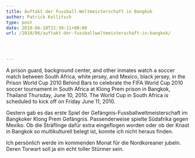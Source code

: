```yaml
---
title: Auftakt der Fussball-Weltmeisterschaft in Bangkok
author: Patrick Kollitsch
type: post
date: 2010-06-10T22:39:11+00:00
url: /2010/06/auftakt-der-fussballweltmeisterschaft-in-bangkok/




---
```

<div class="media image">
  <txp:thumbnail id="278" /></p> 
  
  <p>
    A prison guard, background center, and other inmates watch a soccer match between South Africa, white jersey, and Mexico, black jersey, in the Prison World Cup 2010 Behind Bars to celebrate the <span class="caps">FIFA</span> World Cup 2010 soccer tournament in South Africa at Klong Prem prison in Bangkok, Thailand Thursday, June 10, 2010. The World Cup in South Africa is scheduled to kick off on Friday June 11, 2010.
  </p>
</div>

Gestern gab es das erste Spiel der Gefängnis-Fussballweltmeisterschaft im Bangkoker Klong Prem Gefängnis. Passenderweise spielte Südafrika gegen Mexiko. Ob die Sträflinge dafür extra eingeflogen worden oder ob der Knast in Bangkok so multikulturell belegt ist, konnte ich nicht heraus finden.

Ich persönlich werde im kommenden Monat für die Nordkoreaner jubeln. Deren Torwart soll ja ein echt toller Stürmer sein.